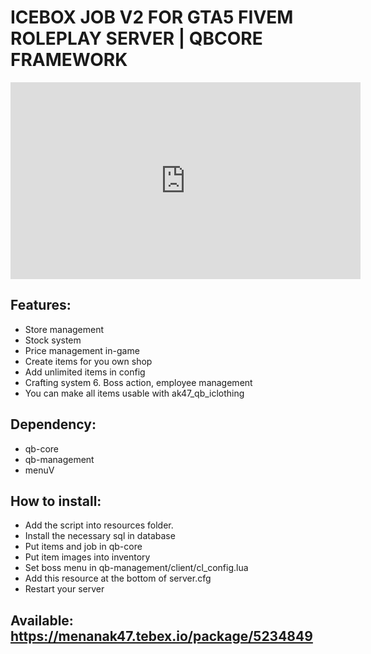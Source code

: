 # ICEBOX JOB V2 FOR GTA5 FIVEM ROLEPLAY SERVER | QBCORE FRAMEWORK
<iframe width="560" height="315" src="https://youtu.be/L4L8pB6BaUg" frameborder="0" allowfullscreen></iframe>


## Features:

- Store management
- Stock system
- Price management in-game
- Create items for you own shop
- Add unlimited items in config
- Crafting system 6. Boss action, employee management
- You can make all items usable with ak47_qb_iclothing

## Dependency:

- qb-core
- qb-management
- menuV

## How to install:

- Add the script into resources folder.
- Install the necessary sql in database
- Put items and job in qb-core
- Put item images into inventory
- Set boss menu in qb-management/client/cl_config.lua
- Add this resource at the bottom of server.cfg
- Restart your server

## Available: https://menanak47.tebex.io/package/5234849
